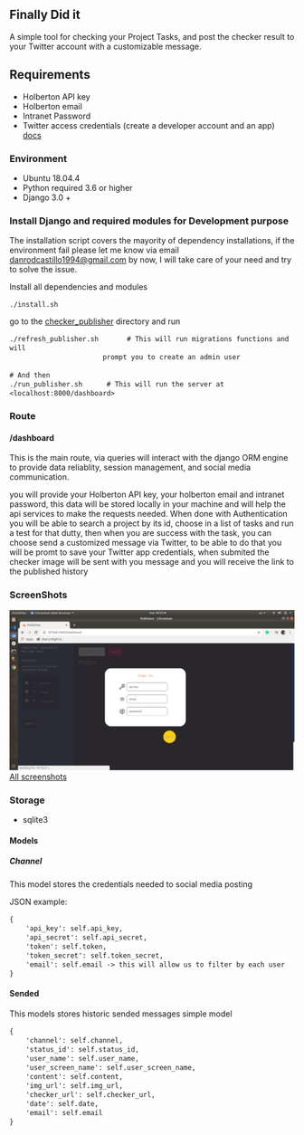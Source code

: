 ## Finally Did it

A simple tool for checking your Project Tasks, and post the checker result to your Twitter account with a customizable message.

## Requirements
- Holberton API key
- Holberton email
- Intranet Password
- Twitter access credentials (create a developer account and an app) [docs](https://developer.twitter.com/en)

### Environment
- Ubuntu 18.04.4
- Python required 3.6 or higher
- Django 3.0 +


### Install Django and required modules for Development purpose
The installation script covers the mayority of dependency installations, if the environment fail please let me know via email <danrodcastillo1994@gmail.com> by now, I will take care of your need and try to solve the issue.

Install all dependencies and modules

```
./install.sh
```

go to the [checker_publisher](checker_publisher/) directory and run 

```
./refresh_publisher.sh       # This will run migrations functions and will
                       prompt you to create an admin user

# And then
./run_publisher.sh      # This will run the server at <localhost:8000/dashboard>
```

### Route

#### /dashboard

This is the main route, via queries will interact with the django ORM engine to provide data reliablity, session management, and social media communication.

you will provide your Holberton API key, your holberton email and intranet password, this data will be stored locally in your machine and will help the api services to make the requests needed. When done with Authentication you will be able to search a project by its id, choose in a list of tasks and run a test for that dutty, then when you are success with the task, you can choose send a customized message via Twitter, to be able to do that you will be promt to save your Twitter app credentials, when submited the checker image will be sent with you message and you will receive the link to the published history

### ScreenShots

![Login](screenshots/login.png)
[All screenshots](screenshots/)

### Storage

- sqlite3

#### Models

##### Channel

This model stores the credentials needed to social media posting

JSON example:

```
{
	'api_key': self.api_key,
	'api_secret': self.api_secret,
	'token': self.token,
	'token_secret': self.token_secret,
	'email': self.email -> this will allow us to filter by each user
}
```

#### Sended

This models stores historic sended messages simple model

```
{
	'channel': self.channel,
	'status_id': self.status_id,
	'user_name': self.user_name,
	'user_screen_name': self.user_screen_name,
	'content': self.content,
	'img_url': self.img_url,
	'checker_url': self.checker_url,
	'date': self.date,
	'email': self.email
}
```

